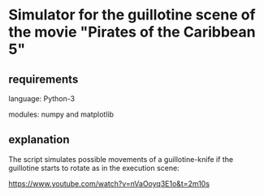 # Simulator for the guillotine scene of the movie "Pirates of the Caribbean 5"

## requirements
language: Python-3

modules: numpy and matplotlib

## explanation

The script simulates possible movements of a guillotine-knife if the guillotine starts to rotate as in the execution scene:

https://www.youtube.com/watch?v=nVaOoyq3E1o&t=2m10s

